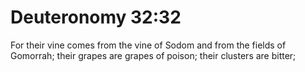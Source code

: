 # Deuteronomy 32:32

For their vine comes from the vine of Sodom and from the fields of Gomorrah; their grapes are grapes of poison; their clusters are bitter;
